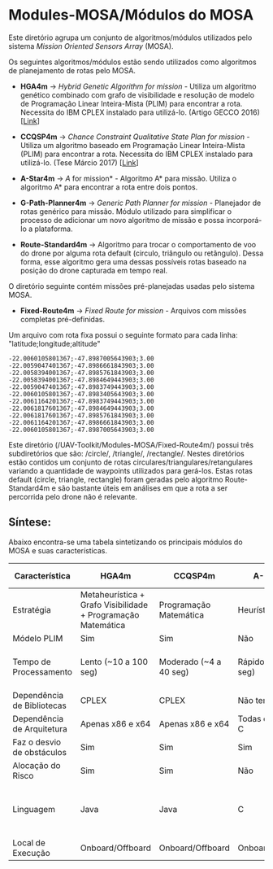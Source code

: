 # Modules-MOSA/Módulos do MOSA

Este diretório agrupa um conjunto de algoritmos/módulos utilizados pelo sistema *Mission Oriented Sensors Array* (MOSA). 

Os seguintes algoritmos/módulos estão sendo utilizados como algoritmos de planejamento de rotas pelo MOSA.

* **HGA4m** ->  *Hybrid Genetic Algorithm for mission* - Utiliza um algoritmo genético combinado com grafo de visibilidade e resolução de modelo de Programação Linear Inteira-Mista (PLIM) para encontrar a rota. Necessita do IBM CPLEX instalado para utilizá-lo. (Artigo GECCO 2016) [[Link](https://dl.acm.org/citation.cfm?id=2908919)]

* **CCQSP4m** -> *Chance Constraint Qualitative State Plan for mission* - Utiliza um algoritmo baseado em Programação Linear Inteira-Mista (PLIM) para encontrar a rota. Necessita do IBM CPLEX instalado para utilizá-lo. (Tese Márcio 2017) [[Link](http://www.teses.usp.br/teses/disponiveis/55/55134/tde-05122017-083420/pt-br.php)] 

* **A-Star4m** -> *A* for mission* - Algoritmo A* para missão. Utiliza o algoritmo A* para encontrar a rota entre dois pontos.

* **G-Path-Planner4m** -> *Generic Path Planner for mission* - Planejador de rotas genérico para missão. Módulo utilizado para simplificar o processo de adicionar um novo algoritmo de missão e possa incorporá-lo a plataforma.

* **Route-Standard4m** -> Algoritmo para trocar o comportamento de voo do drone por alguma rota default (circulo, triângulo ou retângulo). Dessa forma, esse algoritmo gera uma dessas possíveis rotas baseado na posição do drone capturada em tempo real. 

O diretório seguinte contém missões pré-planejadas usadas pelo sistema MOSA.

* **Fixed-Route4m** -> *Fixed Route for mission* - Arquivos com missões completas pré-definidas. 

Um arquivo com rota fixa possui o seguinte formato para cada linha: "latitude;longitude;altitude"

```
-22.0060105801367;-47.8987005643903;3.00
-22.0059047401367;-47.8986661843903;3.00
-22.0058394001367;-47.8985761843903;3.00
-22.0058394001367;-47.8984649443903;3.00
-22.0059047401367;-47.8983749443903;3.00
-22.0060105801367;-47.8983405643903;3.00
-22.0061164201367;-47.8983749443903;3.00
-22.0061817601367;-47.8984649443903;3.00
-22.0061817601367;-47.8985761843903;3.00
-22.0061164201367;-47.8986661843903;3.00
-22.0060105801367;-47.8987005643903;3.00
```

Este diretório (/UAV-Toolkit/Modules-MOSA/Fixed-Route4m/) possui três subdiretórios que são: /circle/, /triangle/, /rectangle/.
Nestes diretórios estão contidos um conjunto de rotas circulares/triangulares/retangulares variando a quantidade de waypoints utilizados para gerá-los.
Estas rotas default (circle, triangle, rectangle) foram geradas pelo algoritmo Route-Standard4m e são bastante úteis em análises em que a rota a ser percorrida pelo drone não é relevante.

## Síntese: 

Abaixo encontra-se uma tabela sintetizando os principais módulos do MOSA e suas características.

| Característica             | HGA4m                    | CCQSP4m                  | A-Star4m                 | Route-Standard4m         | Fixed-Route4m            | G-Path-Planner4m         |
|----------------------------|--------------------------|--------------------------|--------------------------|--------------------------|--------------------------|--------------------------|
| Estratégia                 | Metaheurística + Grafo Visibilidade + Programação Matemática | Programação Matemática  | Heurística               | Determinística           | Clássica                 | Qualquer Estratégia          |
| Módelo PLIM                | Sim                      | Sim                      | Não                      | Não                      | Não                      | N/A                      |
| Tempo de Processamento     | Lento (~10 a 100 seg)    | Moderado (~4 a 40 seg)   | Rápido (~0.1 a 3 seg)    | Super Rápido (<0.1 seg)  | Super Rápido (<0.1 seg) | N/A                      |
| Dependência de Bibliotecas | CPLEX                    | CPLEX                    | Não tem                  | Não tem                  | Não tem                  | N/A                      |
| Dependência de Arquitetura | Apenas x86 e x64         | Apenas x86 e x64         | Todas que rodam C        | Todas que rodam C        | Todas                    | N/A                      |
| Faz o desvio de obstáculos | Sim                      | Sim                      | Sim                      | Não                      | Não                      | N/A                      |
| Alocação do Risco          | Sim                      | Sim                      | Não                      | Não                      | Não                      | N/A                      |
| Linguagem                  | Java                     | Java                     | C                        | C                        | N/A                      | Qualquer Linguagem (Tem Exemplos em C, C++, Java e Python) |
| Local de Execução          | Onboard/Offboard         | Onboard/Offboard         | Onboard/Offboard         | Onboard                  | Onboard                  | Onboard/Offboard         |
